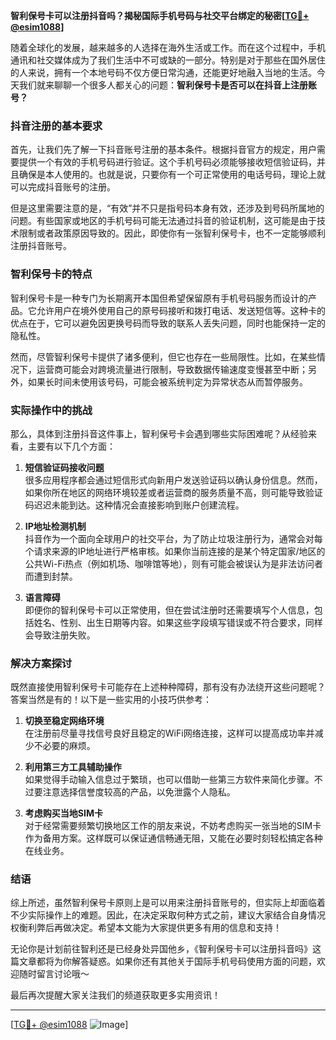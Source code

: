 **智利保号卡可以注册抖音吗？揭秘国际手机号码与社交平台绑定的秘密[[TG💪+ @esim1088](https://t.me/s/esim1088)]**

随着全球化的发展，越来越多的人选择在海外生活或工作。而在这个过程中，手机通讯和社交媒体成为了我们生活中不可或缺的一部分。特别是对于那些在国外居住的人来说，拥有一个本地号码不仅方便日常沟通，还能更好地融入当地的生活。今天我们就来聊聊一个很多人都关心的问题：**智利保号卡是否可以在抖音上注册账号？**

### 抖音注册的基本要求

首先，让我们先了解一下抖音账号注册的基本条件。根据抖音官方的规定，用户需要提供一个有效的手机号码进行验证。这个手机号码必须能够接收短信验证码，并且确保是本人使用的。也就是说，只要你有一个可正常使用的电话号码，理论上就可以完成抖音账号的注册。

但是这里需要注意的是，“有效”并不只是指号码本身有效，还涉及到号码所属地的问题。有些国家或地区的手机号码可能无法通过抖音的验证机制，这可能是由于技术限制或者政策原因导致的。因此，即使你有一张智利保号卡，也不一定能够顺利注册抖音账号。

### 智利保号卡的特点

智利保号卡是一种专门为长期离开本国但希望保留原有手机号码服务而设计的产品。它允许用户在境外使用自己的原号码接听和拨打电话、发送短信等。这种卡的优点在于，它可以避免因更换号码而导致的联系人丢失问题，同时也能保持一定的隐私性。

然而，尽管智利保号卡提供了诸多便利，但它也存在一些局限性。比如，在某些情况下，运营商可能会对跨境流量进行限制，导致数据传输速度变慢甚至中断；另外，如果长时间未使用该号码，可能会被系统判定为异常状态从而暂停服务。

### 实际操作中的挑战

那么，具体到注册抖音这件事上，智利保号卡会遇到哪些实际困难呢？从经验来看，主要有以下几个方面：

1. **短信验证码接收问题**  
   很多应用程序都会通过短信形式向新用户发送验证码以确认身份信息。然而，如果你所在地区的网络环境较差或者运营商的服务质量不高，则可能导致验证码迟迟未能到达。这种情况会直接影响到账户创建流程。

2. **IP地址检测机制**  
   抖音作为一个面向全球用户的社交平台，为了防止垃圾注册行为，通常会对每个请求来源的IP地址进行严格审核。如果你当前连接的是某个特定国家/地区的公共Wi-Fi热点（例如机场、咖啡馆等地），则有可能会被误认为是非法访问者而遭到封禁。

3. **语言障碍**  
   即便你的智利保号卡可以正常使用，但在尝试注册时还需要填写个人信息，包括姓名、性别、出生日期等内容。如果这些字段填写错误或不符合要求，同样会导致注册失败。

### 解决方案探讨

既然直接使用智利保号卡可能存在上述种种障碍，那有没有办法绕开这些问题呢？答案当然是有的！以下是一些实用的小技巧供参考：

1. **切换至稳定网络环境**  
   在注册前尽量寻找信号良好且稳定的WiFi网络连接，这样可以提高成功率并减少不必要的麻烦。

2. **利用第三方工具辅助操作**  
   如果觉得手动输入信息过于繁琐，也可以借助一些第三方软件来简化步骤。不过要注意选择信誉度较高的产品，以免泄露个人隐私。

3. **考虑购买当地SIM卡**  
   对于经常需要频繁切换地区工作的朋友来说，不妨考虑购买一张当地的SIM卡作为备用方案。这样既可以保证通信畅通无阻，又能在必要时刻轻松搞定各种在线业务。

### 结语

综上所述，虽然智利保号卡原则上是可以用来注册抖音账号的，但实际上却面临着不少实际操作上的难题。因此，在决定采取何种方式之前，建议大家结合自身情况权衡利弊后再做决定。希望本文能为大家提供更多有用的信息和支持！

无论你是计划前往智利还是已经身处异国他乡，《智利保号卡可以注册抖音吗》这篇文章都将为你解答疑惑。如果你还有其他关于国际手机号码使用方面的问题，欢迎随时留言讨论哦～ 

最后再次提醒大家关注我们的频道获取更多实用资讯！  

---

[[TG💪+ @esim1088](https://t.me/s/esim1088) ![Image](https://i.postimg.cc/4NQfJmqS/Snipaste-2025-05-13-00-14-12.png)]